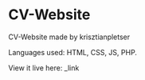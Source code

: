 # CV-Website
CV-Website made by krisztianpletser

Languages used: HTML, CSS, JS, PHP.

View it live here: _link
